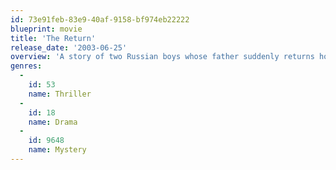 ```yaml
---
id: 73e91feb-83e9-40af-9158-bf974eb22222
blueprint: movie
title: 'The Return'
release_date: '2003-06-25'
overview: 'A story of two Russian boys whose father suddenly returns home after a 12-year absence. He takes the boys on a holiday to a remote island on a lake that turns into a test of manhood of almost mythic proportions.'
genres:
  -
    id: 53
    name: Thriller
  -
    id: 18
    name: Drama
  -
    id: 9648
    name: Mystery
---
```

